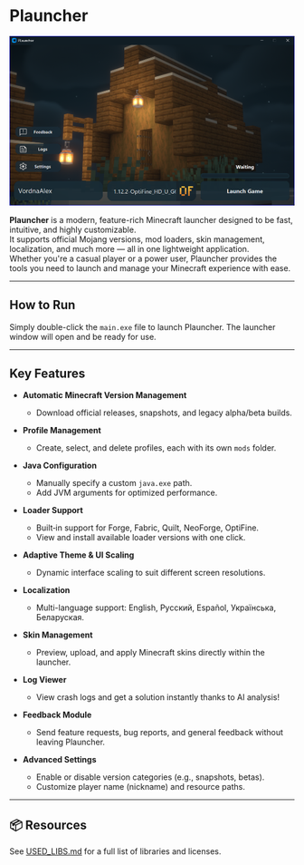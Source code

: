 # Plauncher

<div align="center">
  <img src="PLauncher.png" width="600">
</div>

**Plauncher** is a modern, feature-rich Minecraft launcher designed to be fast, intuitive, and highly customizable.  
It supports official Mojang versions, mod loaders, skin management, localization, and much more — all in one lightweight application.  
Whether you're a casual player or a power user, Plauncher provides the tools you need to launch and manage your Minecraft experience with ease.

---

## How to Run

Simply double-click the `main.exe` file to launch Plauncher. The launcher window will open and be ready for use.

---

## Key Features

- **Automatic Minecraft Version Management**
  - Download official releases, snapshots, and legacy alpha/beta builds.

- **Profile Management**
  - Create, select, and delete profiles, each with its own `mods` folder.

- **Java Configuration**
  - Manually specify a custom `java.exe` path.
  - Add JVM arguments for optimized performance.

- **Loader Support**
  - Built‑in support for Forge, Fabric, Quilt, NeoForge, OptiFine.
  - View and install available loader versions with one click.

- **Adaptive Theme & UI Scaling**
  - Dynamic interface scaling to suit different screen resolutions.

- **Localization**
  - Multi-language support: English, Русский, Español, Українська, Беларуская.

- **Skin Management**
  - Preview, upload, and apply Minecraft skins directly within the launcher.

- **Log Viewer**
  - View crash logs and get a solution instantly thanks to AI analysis!

- **Feedback Module**
  - Send feature requests, bug reports, and general feedback without leaving Plauncher.

- **Advanced Settings**
  - Enable or disable version categories (e.g., snapshots, betas).
  - Customize player name (nickname) and resource paths.

---

## 📦 Resources

See [USED_LIBS.md](USED_LIBS.md) for a full list of libraries and licenses.
